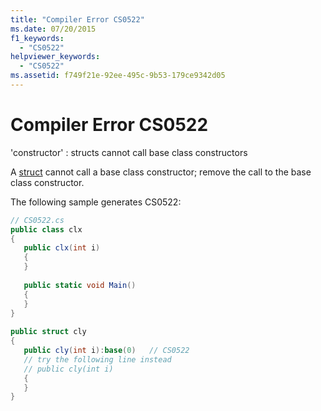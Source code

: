 ```yaml
---
title: "Compiler Error CS0522"
ms.date: 07/20/2015
f1_keywords: 
  - "CS0522"
helpviewer_keywords: 
  - "CS0522"
ms.assetid: f749f21e-92ee-495c-9b53-179ce9342d05
---
```

# Compiler Error CS0522
'constructor' : structs cannot call base class constructors  
  
 A [struct](../language-reference/keywords/struct.md) cannot call a base class constructor; remove the call to the base class constructor.  
  
 The following sample generates CS0522:  
  
```csharp  
// CS0522.cs  
public class clx  
{  
   public clx(int i)  
   {  
   }  
  
   public static void Main()  
   {  
   }  
}  
  
public struct cly  
{  
   public cly(int i):base(0)   // CS0522  
   // try the following line instead  
   // public cly(int i)  
   {  
   }  
}  
```
